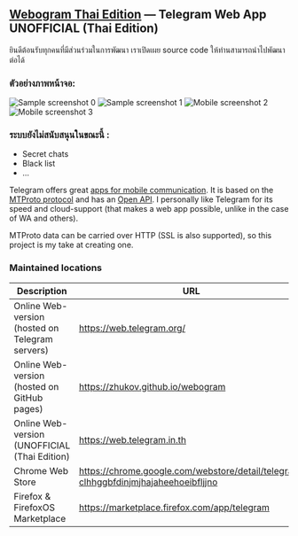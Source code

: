 
## [Webogram Thai Edition](https://www.telegram.in.th) — Telegram Web App UNOFFICIAL (Thai Edition)

ยินดีต้อนรับทุกคนที่มีส่วนร่วมในการพัฒนา เราเปิดเผย  source code  ให้ท่านสามารถนำไปพัฒนาต่อได้

### ตัวอย่างภาพหน้าจอ:

![Sample screenshot 0](/app/img/screenshot0.png)
![Sample screenshot 1](/app/img/screenshot1.png)
![Mobile screenshot 2](/app/img/screenshot2.png)
![Mobile screenshot 3](/app/img/screenshot3.png)


### ระบบยังไม่สนับสนุนในขณะนี้ :

* Secret chats
* Black list
* ...


Telegram offers great [apps for mobile communication](https://www.telegram.org). It is based on the [MTProto protocol](https://core.telegram.org/mtproto) and has an [Open API](https://core.telegram.org/api). I personally like Telegram for its speed and cloud-support (that makes a web app possible, unlike in the case of WA and others).

MTProto data can be carried over HTTP (SSL is also supported), so this project is my take at creating one.

### Maintained locations


| Description        | URL           | Type  |
| ------------- |-------------| -----:|
| Online Web-version (hosted on Telegram servers)      | https://web.telegram.org/ | hosted
| Online Web-version (hosted on GitHub pages)      | https://zhukov.github.io/webogram | hosted
| Online Web-version (UNOFFICIAL (Thai Edition)      | https://web.telegram.in.th | hosted
| Chrome Web Store      | [https://chrome.google.com/webstore/detail/telegram/ clhhggbfdinjmjhajaheehoeibfljjno](https://chrome.google.com/webstore/detail/telegram/clhhggbfdinjmjhajaheehoeibfljjno) |   packed
| Firefox & FirefoxOS Marketplace | https://marketplace.firefox.com/app/telegram |    packed
